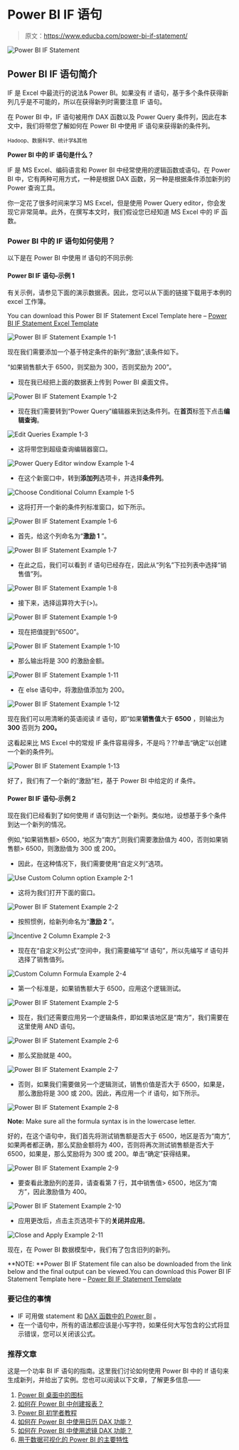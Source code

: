 # Power BI IF 语句

> 原文：<https://www.educba.com/power-bi-if-statement/>

![Power BI IF Statement](img/84be0ae95027dd2a963339c377c79486.png)



## Power BI IF 语句简介

IF 是 Excel 中最流行的说法& Power BI。如果没有 if 语句，基于多个条件获得新列几乎是不可能的，所以在获得新列时需要注意 IF 语句。

在 Power BI 中，IF 语句被用作 DAX 函数以及 Power Query 条件列，因此在本文中，我们将带您了解如何在 Power BI 中使用 IF 语句来获得新的条件列。

<small>Hadoop、数据科学、统计学&其他</small>

**Power BI 中的 IF 语句是什么？**

IF 是 MS Excel、编码语言和 Power BI 中经常使用的逻辑函数或语句。在 Power BI 中，它有两种可用方式，一种是根据 DAX 函数，另一种是根据条件添加新列的 Power 查询工具。

你一定花了很多时间来学习 MS Excel，但是使用 Power Query editor，你会发现它非常简单。此外，在撰写本文时，我们假设您已经知道 MS Excel 中的 IF 函数。

### Power BI 中的 IF 语句如何使用？

以下是在 Power BI 中使用 If 语句的不同示例:

#### Power BI IF 语句–示例 1

有关示例，请参见下面的演示数据表。因此，您可以从下面的链接下载用于本例的 excel 工作簿。

You can download this Power BI IF Statement Excel Template here – [Power BI IF Statement Excel Template](#popmake-167767)

![Power BI IF Statement Example 1-1](img/06298484185e0410886d685a77a0e994.png)



现在我们需要添加一个基于特定条件的新列“激励”,该条件如下。

“如果销售额大于 6500，则奖励为 300，否则奖励为 200”。

*   现在我已经把上面的数据表上传到 Power BI 桌面文件。

![Power BI IF Statement Example 1-2](img/a3f6c7d5c6319ae1a6e9a12e90176ac4.png)



*   现在我们需要转到“Power Query”编辑器来到达条件列。在**首页**标签下点击**编辑查询**。

![Edit Queries Example 1-3](img/d0ddd0e21f802d26839bc1b546a96ac1.png)



*   这将带您到超级查询编辑器窗口。

![Power Query Editor window Example 1-4](img/ae920b0592be7a0bb8cb3d2026c82a75.png)



*   在这个新窗口中，转到**添加列**选项卡，并选择**条件列**。

![Choose Conditional Column Example 1-5](img/ccdad90c2beaa8a24a28e113d3f7fcd2.png)



*   这将打开一个新的条件列标准窗口，如下所示。

![Power BI IF Statement Example 1-6](img/6433cff6701343d32961b218f920d528.png)



*   首先，给这个列命名为“**激励 1** ”。

![Power BI IF Statement Example 1-7](img/c4c9c03773cdcc876b3b67273f27d125.png)



*   在此之后，我们可以看到 if 语句已经存在，因此从“列名”下拉列表中选择“销售值”列。

![Power BI IF Statement Example 1-8](img/8add045e669be2db3827eaf20b225ead.png)



*   接下来，选择运算符大于(>)。

![Power BI IF Statement Example 1-9](img/09fc0901646d76bd60b4133dff649e23.png)



*   现在把值提到“6500”。

![Power BI IF Statement Example 1-10](img/5b2963dd4397dbd421edc00e18fb4a0c.png)



*   那么输出将是 300 的激励金额。

![Power BI IF Statement Example 1-11](img/122266eb63d4e4eea5be3d5d6cc02a98.png)



*   在 else 语句中，将激励值添加为 200。

![Power BI IF Statement Example 1-12](img/84e98fd850e289f5188546b89663a7a1.png)



现在我们可以用清晰的英语阅读 if 语句，即“如果**销售值**大于 **6500** ，则输出为 **300** 否则为 **200。**

这看起来比 MS Excel 中的常规 IF 条件容易得多，不是吗？??单击“确定”以创建一个新的条件列。

![Power BI IF Statement Example 1-13](img/7d67d414156220c65ab0d260bd3c378b.png)



好了，我们有了一个新的“激励”栏，基于 Power BI 中给定的 if 条件。

#### Power BI IF 语句–示例 2

现在我们已经看到了如何使用 if 语句到达一个新列。类似地，设想基于多个条件到达一个新列的情况。

例如,“如果销售额> 6500，地区为“南方”,则我们需要激励值为 400，否则如果销售额> 6500，则激励值为 300 或 200。

*   因此，在这种情况下，我们需要使用“自定义列”选项。

![Use Custom Column option Example 2-1](img/00b1f5af79ab6c808c3bf560c707c096.png)



*   这将为我们打开下面的窗口。

![Power BI IF Statement Example 2-2](img/9e496facbad9d3d924a4ee6b0ebb3007.png)



*   按照惯例，给新列命名为“**激励 2** ”。

![Incentive 2 Column Example 2-3](img/82853685e5c195b92e0713c2c05c4d84.png)



*   现在在“自定义列公式”空间中，我们需要编写“if 语句”，所以先编写 if 语句并选择了销售值列。

![Custom Column Formula Example 2-4](img/ced5683fa8b0a039b84ae65efd4437ba.png)



*   第一个标准是，如果销售额大于 6500，应用这个逻辑测试。

![Power BI IF Statement Example 2-5](img/aef32fed1f6309f7c3dccb2d36a023cb.png)



*   现在，我们还需要应用另一个逻辑条件，即如果该地区是“南方”，我们需要在这里使用 AND 语句。

![Power BI IF Statement Example 2-6](img/e3427505ce3dceabd4fc03195823245a.png)



*   那么奖励就是 400。

![Power BI IF Statement Example 2-7](img/0337a89d82d6854fac458d7a7ac15272.png)



*   否则，如果我们需要做另一个逻辑测试，销售价值是否大于 6500，如果是，那么激励将是 300 或 200。因此，再应用一个 if 语句，如下所示。

![Power BI IF Statement Example 2-8](img/bee4d2d6fd018dc912ec41dd7b840f5e.png)



**Note:** Make sure all the formula syntax is in the lowercase letter.

好的，在这个语句中，我们首先将测试销售额是否大于 6500，地区是否为“南方”,如果两者都正确，那么奖励金额将为 400，否则将再次测试销售额是否大于 6500，如果是，那么奖励将为 300 或 200。单击“确定”获得结果。

![Power BI IF Statement Example 2-9](img/c7c0790c1c08223ad04085dea56bcf75.png)



*   要查看此激励列的差异，请查看第 7 行，其中销售值> 6500，地区为“南方”，因此激励值为 400。

![Power BI IF Statement Example 2-10](img/03f56db42b131817d77b6d9ce5efdf2b.png)



*   应用更改后，点击主页选项卡下的**关闭并应用**。

![Close and Apply Example 2-11](img/5da727e20b8c33543b88461a129a5473.png)



现在，在 Power BI 数据模型中，我们有了包含旧列的新列。

**NOTE: **Power BI IF Statement file can also be downloaded from the link below and the final output can be viewed.You can download this Power BI IF Statement Template here – [Power BI IF Statement Template](#popmake-227875)

### 要记住的事情

*   IF 可用做 statement 和 [DAX 函数中的 Power BI](https://www.educba.com/power-bi-dax/) 。
*   在一个语句中，所有的语法都应该是小写字符，如果任何大写包含的公式将显示错误，您可以关闭该公式。

### 推荐文章

这是一个功率 BI IF 语句的指南。这里我们讨论如何使用 Power BI 中的 If 语句来生成新列，并给出了实例。您也可以阅读以下文章，了解更多信息——

1.  [Power BI 桌面中的图标](https://www.educba.com/power-bi-icon/)
2.  [如何在 Power BI 中创建报表？](https://www.educba.com/creating-reports-in-power-bi/)
3.  [Power BI 初学者教程](https://www.educba.com/power-bi-tutorial/)
4.  [如何在 Power BI 中使用日历 DAX 功能？](https://www.educba.com/power-bi-calendar/)
5.  [如何在 Power BI 中使用滤镜 DAX 功能？](https://www.educba.com/power-bi-filter/)
6.  [用于数据可视化的 Power BI 的主要特性](https://www.educba.com/power-bi-template/)





